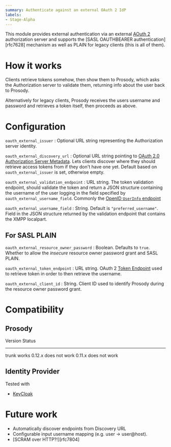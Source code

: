 ```yaml
---
summary: Authenticate against an external OAuth 2 IdP
labels:
- Stage-Alpha
---
```


This module provides external authentication via an external [AOuth
2](https://datatracker.ietf.org/doc/html/rfc7628) authorization server
and supports the [SASL OAUTHBEARER authentication][rfc7628]
mechanism as well as PLAIN for legacy clients (this is all of them).

# How it works

Clients retrieve tokens somehow, then show them to Prosody, which asks
the Authorization server to validate them, returning info about the user
back to Prosody.

Alternatively for legacy clients, Prosody receives the users username
and password and retrieves a token itself, then proceeds as above.

# Configuration

`oauth_external_issuer`
:   Optional URL string representing the Authorization server identity.

`oauth_external_discovery_url`
:   Optional URL string pointing to [OAuth 2.0 Authorization Server
    Metadata](https://oauth.net/2/authorization-server-metadata/). Lets
    clients discover where they should retrieve access tokens from if
    they don't have one yet. Default based on `oauth_external_issuer` is
    set, otherwise empty.

`oauth_external_validation_endpoint`
:   URL string. The token validation endpoint, should validate the token
    and return a JSON structure containing the username of the user
    logging in the field specified by `oauth_external_username_field`.
    Commonly the [OpenID `UserInfo`
    endpoint](https://openid.net/specs/openid-connect-core-1_0.html#UserInfo)

`oauth_external_username_field`
:   String. Default is `"preferred_username"`. Field in the JSON
    structure returned by the validation endpoint that contains the XMPP
    localpart.

## For SASL PLAIN

`oauth_external_resource_owner_password`
:   Boolean. Defaults to `true`. Whether to allow the *insecure*
    resource owner password grant and SASL PLAIN.

`oauth_external_token_endpoint`
:   URL string. OAuth 2 [Token
    Endpoint](https://www.rfc-editor.org/rfc/rfc6749#section-3.2) used
    to retrieve token in order to then retrieve the username.

`oauth_external_client_id`
:   String. Client ID used to identify Prosody during the resource owner
    password grant.

# Compatibility

## Prosody

  Version   Status
  --------- ---------------
  trunk     works
  0.12.x    does not work
  0.11.x    does not work

## Identity Provider

Tested with

-   [KeyCloak](https://www.keycloak.org/)

# Future work

-   Automatically discover endpoints from Discovery URL
-   Configurable input username mapping (e.g. user → user@host).
-   [SCRAM over HTTP?!][rfc7804]
